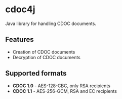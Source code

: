 # cdoc4j
Java library for handling CDOC documents.

## Features
* Creation of CDOC documents
* Decryption of CDOC documents

## Supported formats
* **CDOC 1.0** - AES-128-CBC, only RSA recipients
* **CDOC 1.1** - AES-256-GCM, RSA and EC recipients
